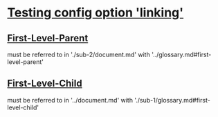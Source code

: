 # [Testing config option 'linking'](#testing-config-option-linking)

## [First-Level-Parent](#first-level-parent)

must be referred to in './sub-2/document.md' with '../glossary.md#first-level-parent'

## [First-Level-Child](#first-level-child)

must be referred to in '../document.md' with './sub-1/glossary.md#first-level-child'
